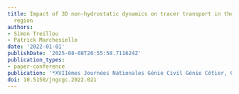 ```yaml
---
title: Impact of 3D non-hydrostatic dynamics on tracer transport in the nearshore
  region
authors:
- Simon Treillou
- Patrick Marchesiello
date: '2022-01-01'
publishDate: '2025-08-08T20:55:58.711624Z'
publication_types:
- paper-conference
publication: '*XVIIèmes Journées Nationales Génie Civil Génie Côtier, Chatou*'
doi: 10.5150/jngcgc.2022.021
---
```

